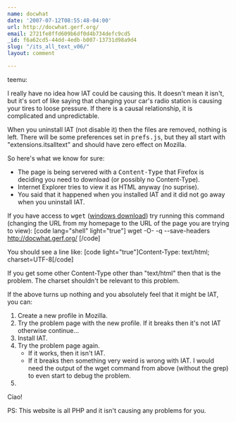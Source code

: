 ```yaml
---
name: docwhat
date: '2007-07-12T08:55:48-04:00'
url: http://docwhat.gerf.org/
email: 2721fe8ffd609b6df0d4b734defc9cd5
_id: f6a62cd5-44dd-4edb-b007-13731d98a9d4
slug: "/its_all_text_v06/"
layout: comment

---
```


teemu:

I really have no idea how IAT could be causing this. It doesn't mean it isn't, but it's sort of like saying that changing your car's radio station is causing your tires to loose pressure.  If there is a causal relationship, it is complicated and unpredictable.

When you uninstall IAT (not disable it) then the files are removed, nothing is left.  There will be some preferences set in <tt>prefs.js</tt>, but they all start with "extensions.itsalltext" and should have zero effect on Mozilla.

So here's what we know for sure:
<ul>
  <li>The page is being servered with a <tt>Content-Type</tt> that Firefox is deciding you need to download (or possibly no Content-Type).</li>
  <li>Internet Explorer tries to view it as HTML anyway (no suprise).</li>
  <li>You said that it happened when you installed IAT and it did not go away when you uninstall IAT.</li>
</ul>

If you have access to <tt>wget</tt> (<a href="http://users.ugent.be/~bpuype/wget/" rel="nofollow">windows download</a>) try running this command (changing the URL from my homepage to the URL of the page you are trying to view):
[code lang="shell" light="true"]
wget -O- -q --save-headers http://docwhat.gerf.org/
[/code]

You should see a line like: [code light="true"]Content-Type: text/html; charset=UTF-8[/code]

If you get some other Content-Type other than "text/html" then that is the problem.  The charset shouldn't be relevant to this problem.

If the above turns up nothing and you absolutely feel that it might be IAT, you can:
<ol>
  <li> Create a new profile in Mozilla. </li>
  <li> Try the problem page with the new profile. If it breaks then it's not IAT otherwise continue&hellip; </li>
  <li> Install IAT. </li>
  <li> Try the problem page again.
       <ul>
         <li> If it works, then it isn't IAT. </li>
         <li> If it breaks then something very weird is wrong with IAT. I would need the output of the wget command from above (without the grep) to even start to debug the problem. </li>
       </ul>
  </li><li>
</li></ol>

Ciao!

PS: This website is all PHP and it isn't causing any problems for you.
